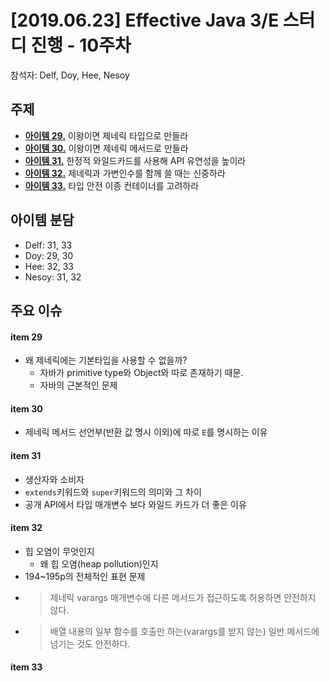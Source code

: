 # [2019.06.23] Effective Java 3/E 스터디 진행 - 10주차
참석자: Delf, Doy, Hee, Nesoy

## 주제
- [**아이템 29.**](../chapter05/item29.md) 이왕이면 제네릭 타입으로 만들라 
- [**아이템 30.**](../chapter05/item30.md) 이왕이면 제네릭 메서드로 만들라 
- [**아이템 31.**](../chapter05/item31.md) 한정적 와일드카드를 사용해 API 유연성을 높이라 
- [**아이템 32.**](../chapter05/item32.md) 제네릭과 가변인수를 함께 쓸 때는 신중하라 
- [**아이템 33.**](../chapter05/item33.md) 타입 안전 이종 컨테이너를 고려하라 

## 아이템 분담
- Delf: 31, 33
- Doy: 29, 30
- Hee: 32, 33
- Nesoy: 31, 32

## 주요 이슈

#### item 29
- 왜 제네릭에는 기본타입을 사용할 수 없을까?
  - 자바가 primitive type와 Object와 따로 존재하기 때문.
  - 자바의 근본적인 문제

#### item 30
- 제네릭 메서드 선언부(반환 값 명시 이외)에 따로 `E`를 명시하는 이유

#### item 31
- 생산자와 소비자
- `extends`키워드와 `super`키워드의 의미와 그 차이
- 공개 API에서 타입 매개변수 보다 와일드 카드가 더 좋은 이유

#### item 32
- 힙 오염이 무엇인지
  - 왜 힙 오염(heap pollution)인지
- 194~195p의 전체적인 표현 문제
-  > 제네릭 varargs 매개변수에 다른 메서드가 접근하도록 허용하면 안전하지 않다.
-  > 배열 내용의 일부 함수를 호출만 하는(varargs를 받지 않는) 일반 메서드에 넘기는 것도 안전하다.

#### item 33
